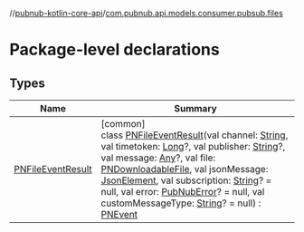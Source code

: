 //[pubnub-kotlin-core-api](../../index.md)/[com.pubnub.api.models.consumer.pubsub.files](index.md)

# Package-level declarations

## Types

| Name | Summary |
|---|---|
| [PNFileEventResult](-p-n-file-event-result/index.md) | [common]<br>class [PNFileEventResult](-p-n-file-event-result/index.md)(val channel: [String](https://kotlinlang.org/api/core/kotlin-stdlib/kotlin/-string/index.html), val timetoken: [Long](https://kotlinlang.org/api/core/kotlin-stdlib/kotlin/-long/index.html)?, val publisher: [String](https://kotlinlang.org/api/core/kotlin-stdlib/kotlin/-string/index.html)?, val message: [Any](https://kotlinlang.org/api/core/kotlin-stdlib/kotlin/-any/index.html)?, val file: [PNDownloadableFile](../com.pubnub.api.models.consumer.files/-p-n-downloadable-file/index.md), val jsonMessage: [JsonElement](../com.pubnub.api/-json-element/index.md), val subscription: [String](https://kotlinlang.org/api/core/kotlin-stdlib/kotlin/-string/index.html)? = null, val error: [PubNubError](../com.pubnub.api/-pub-nub-error/index.md)? = null, val customMessageType: [String](https://kotlinlang.org/api/core/kotlin-stdlib/kotlin/-string/index.html)? = null) : [PNEvent](../com.pubnub.api.models.consumer.pubsub/-p-n-event/index.md) |
